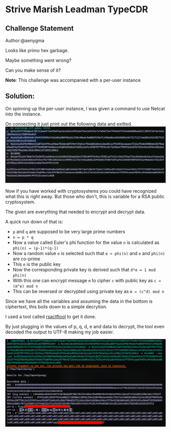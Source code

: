 # Strive Marish Leadman TypeCDR
## Challenge Statement
Author:@aenygma

Looks like primo hex garbage.

Maybe something went wrong?

Can you make sense of it?

**Note**: This challenge was accompanied with a per-user instance

## Solution:
On spinning up the per-user instance, I was given a command to use Netcat into the instance. 

On connecting it just print out the following data and exitted.
![data from nc](assets/1.png)

Now if you have worked with cryptosystems you could have recognized what this is right away. But those who don't, this is variable for a RSA public cryptosystem.

The given are everything that needed to encrypt and decrypt data.

A quick run down of that is:
- `p` and `q` are supposed to be very large prime numbers
- `n = p * q`
- Now a value called Euler's phi function for the value `n` is calculated as `phi(n) = (p-1)*(q-1)`
- Now a random value `e` is selected such that `e < phi(n)` and `e` and `phi(n)` are co-prime
- This `e` is the public key
- Now the corresponding private key is derived such that `d*e = 1 mod phi(n)`
- With this one can encrypt message `m` to cipher `c` with public key as `c = (m^e) mod n`
- This can be reversed or decrypted using private key as `m = (c^d) mod n`

Since we have all the variables and assuming the data in the bottom is ciphertext, this boils down to a simple decrytion.

I used a tool called [rsactftool](https://github.com/RsaCtfTool/RsaCtfTool) to get it done.

By just plugging in the values of p, q, d, e and data to decrypt, the tool even decoded the output to UTF-8 making my job easier.

![rsactftool output](assets/2.png)
